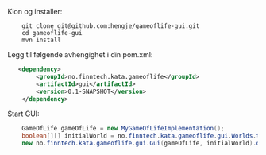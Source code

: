 Klon og installer:

```
    git clone git@github.com:hengje/gameoflife-gui.git
    cd gameoflife-gui
    mvn install
```

Legg til følgende avhengighet i din pom.xml:

```xml
   <dependency>
        <groupId>no.finntech.kata.gameoflife</groupId>
        <artifactId>gui</artifactId>
        <version>0.1-SNAPSHOT</version>
    </dependency>
```


Start GUI:

```java
    GameOfLife gameOfLife = new MyGameOfLifeImplementation();
    boolean[][] initialWorld = no.finntech.kata.gameoflife.gui.Worlds.trafficCirle();
    new no.finntech.kata.gameoflife.gui.Gui(gameOfLife, initialWorld).display();
```
